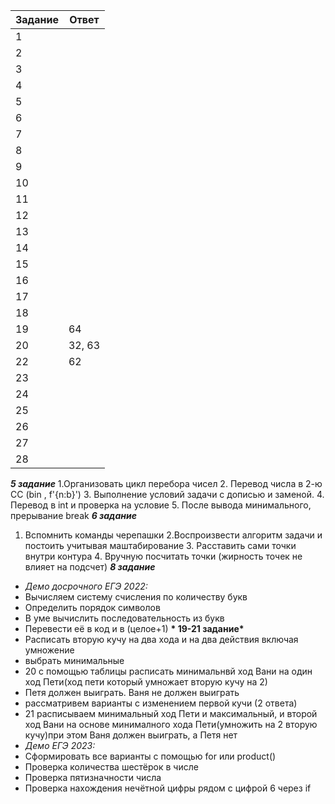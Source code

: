  | Задание  | Ответ |
 | ------ | ------ |
 | 1 |  |
 | 2 |  |
 | 3 |  |
 | 4 |  |
 | 5 |  |
 | 6 |  |
 | 7 |  |
 | 8 |  |
 | 9 |  |
 | 10 |  |
 | 11 |  |
 | 12 |  |
 | 13 |  |
 | 14 |  |
 | 15 |  |
 | 16 |  |
 | 17 |  |
 | 18 |  |
 | 19 | 64 |
 | 20 | 32, 63 |
 | 22 | 62 |
 | 23 |  |
 | 24 |  |
 | 25 |  |
 | 26 |  |
 | 27 |  |
 | 28 |  |
 
 __*5 задание*__
 1.Организовать цикл перебора чисел 2. Перевод числа в 2-ю СС (bin , f'{n:b}') 3. Выполнение условий задачи с дописью и заменой. 4. Перевод в int и проверка на условие 5. После вывода минимального, прерывание break
 __*6  задание*__	
1. Вспомнить команды черепашки 2.Воспроизвести алгоритм задачи и постоить учитывая маштабирование 3. Расставить сами точки внутри контура 4. Вручную посчитать точки (жирность точек не влияет на подсчет)
 __*8 задание*__
* *Демо досрочного ЕГЭ 2022:*
* Вычисляем систему счисления по количеству букв
* Определить порядок символов
* В уме вычислить последовательность из букв
* Перевести её в код и в (целое+1)
__* 19-21 задание*__
* Расписать вторую кучу на два хода и на два действия включая умножение
* выбрать минимальные
* 20 с помощью таблицы расписать минимальнвй ход Вани на один ход Пети(ход пети который умножает вторую кучу на 2)
* Петя должен выиграть. Ваня не должен выиграть 
* рассматривем варианты с изменением первой кучи (2 ответа)
* 21 расписываем минимальный ход Пети и максимальный, и второй ход Вани на основе минималного хода Пети(умножить на 2 вторую кучу)при этом Ваня должен выиграть, а Петя нет
* *Демо ЕГЭ 2023:*
* Сформировать все варианты с помощью for или product()
* Проверка количества шестёрок в числе
* Проверка пятизначности числа
* Проверка нахождения нечётной цифры рядом с цифрой 6 через if
